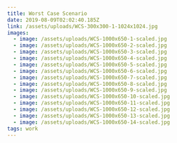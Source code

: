 ```yaml
---
title: Worst Case Scenario
date: 2019-08-09T02:02:40.185Z
link: /assets/uploads/WCS-300x300-1-1024x1024.jpg
images:
  - image: /assets/uploads/WCS-1000x650-1-scaled.jpg
  - image: /assets/uploads/WCS-1000x650-2-scaled.jpg
  - image: /assets/uploads/WCS-1000x650-3-scaled.jpg
  - image: /assets/uploads/WCS-1000x650-4-scaled.jpg
  - image: /assets/uploads/WCS-1000x650-5-scaled.jpg
  - image: /assets/uploads/WCS-1000x650-6-scaled.jpg
  - image: /assets/uploads/WCS-1000x650-7-scaled.jpg
  - image: /assets/uploads/WCS-1000x650-8-scaled.jpg
  - image: /assets/uploads/WCS-1000x650-9-scaled.jpg
  - image: /assets/uploads/WCS-1000x650-10-scaled.jpg
  - image: /assets/uploads/WCS-1000x650-11-scaled.jpg
  - image: /assets/uploads/WCS-1000x650-12-scaled.jpg
  - image: /assets/uploads/WCS-1000x650-13-scaled.jpg
  - image: /assets/uploads/WCS-1000x650-14-scaled.jpg
tags: work
---
```


